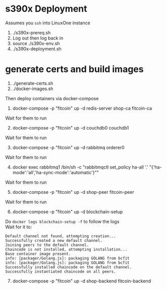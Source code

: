 # s390x Deployment

Assumes you `ssh` into LinuxOne instance

1. ./s390x-prereq.sh
2. Log out then log back in
3. source ./s390x-env.sh
4. ./s390x-deployment.sh

# generate certs and build images

1. ./generate-certs.sh
2. ./docker-images.sh

Then deploy containers via docker-compose

1. docker-compose -p "fitcoin" up -d redis-server shop-ca fitcoin-ca

Wait for them to run

2. docker-compose -p "fitcoin" up -d couchdb0 couchdb1

Wait for them to run

3. docker-compose -p "fitcoin" up -d rabbitmq orderer0

Wait for them to run

4. docker exec rabbitmq1 /bin/sh -c "rabbitmqctl set_policy ha-all '.' \"{'ha-mode':'all','ha-sync-mode':'automatic'}\""

Wait for them to run

5. docker-compose -p "fitcoin" up -d shop-peer fitcoin-peer

Wait for them to run

6. docker-compose -p "fitcoin" up -d blockchain-setup

Do `docker logs blockchain-setup -f` to follow the logs  
Wait for it to:

```
Default channel not found, attempting creation...
Successfully created a new default channel.
Joining peers to the default channel.
Chaincode is not installed, attempting installation...
Base container image present.
info: [packager/Golang.js]: packaging GOLANG from bcfit
info: [packager/Golang.js]: packaging GOLANG from bcfit
Successfully installed chaincode on the default channel.
Successfully instantiated chaincode on all peers.
```


7. docker-compose -p "fitcoin" up -d shop-backend fitcoin-backend
